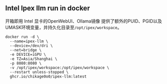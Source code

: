 ## Intel Ipex llm run in docker
开箱即用 Intel 显卡的OpenWebUI、Ollama镜像
提供了额外的PUID、PGID以及UMASK环境变量，并持久化目录至`/opt/ipex/workspace`。

```shell
docker run -d \
  --name=ipex-llm \
  --device=/dev/dri \
  --net=bridge \
  -e DEVICE=iGPU \
  -e TZ=Asia/Shanghai \
  -p 8080:8080 \
  -v /opt/ipex/workspace:/opt/ipex/workspace \
  --restart unless-stopped \
  ghcr.io/chikage0o0/ipex-llm:latest
```
